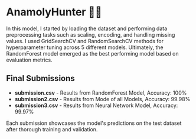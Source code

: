 # AnamolyHunter 🕵️‍♂️

In this model, I started by loading the dataset and performing data preprocessing tasks such as scaling, encoding, and handling missing values. I used GridSearchCV and RandomSearchCV methods for hyperparameter tuning across 5 different models. Ultimately, the RandomForest model emerged as the best performing model based on evaluation metrics.

## Final Submissions

- **submission.csv** - Results from RandomForest Model, Accuracy: 100%
- **submission2.csv** - Results from Mode of all Models, Accuracy: 99.98%
- **submission3.csv** - Results from Neural Network Model, Accuracy: 99.97%

Each submission showcases the model's predictions on the test dataset after thorough training and validation.

